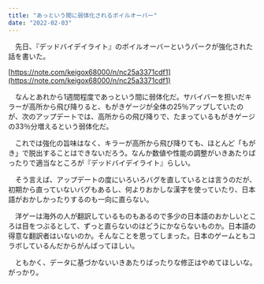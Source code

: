 ```yaml
---
title: "あっという間に弱体化されるボイルオーバー"
date: "2022-02-03"
---
```


　先日、『デッドバイデイライト』のボイルオーバーというパークが強化された話を書いた。

[https://note.com/keigox68000/n/nc25a3371cdf1](https://note.com/keigox68000/n/nc25a3371cdf1)

　なんとあれから1週間程度であっという間に弱体化だ。サバイバーを担いだキラーが高所から飛び降りると、もがきゲージが全体の25％アップしていたのが、次のアップデートでは、高所からの飛び降りで、たまっているもがきゲージの33％分増えるという弱体化だ。

　これでは強化の旨味はなく、キラーが高所から飛び降りても、ほとんど「もがき」で脱出することはできないだろう。なんか数値や性能の調整がいきあたりばったりで適当なところが『デッドバイデイライト』らしい。

　そう言えば、アップデートの度にいろいろバグを直しているとは言うのだが、初期から直っていないバグもあるし、何よりおかしな漢字を使っていたり、日本語がおかしかったりするのも一向に直らない。

　洋ゲーは海外の人が翻訳しているものもあるので多少の日本語のおかしいところは目をつぶるとして、ずっと直らないのはどうにかならないものか。日本語の得意な翻訳者はいないのか。そんなことを思ってしまった。日本のゲームともコラボしているんだからがんばってほしい。

　ともかく、データに基づかないいきあたりばったりな修正はやめてほしいな。がっかり。
